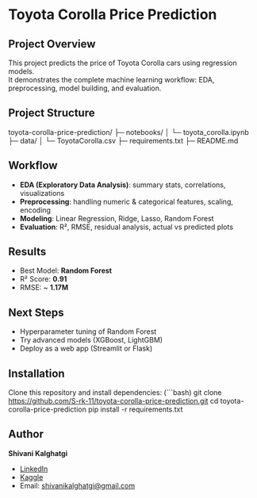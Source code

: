 # Toyota Corolla Price Prediction

## Project Overview
This project predicts the price of Toyota Corolla cars using regression models.  
It demonstrates the complete machine learning workflow: EDA, preprocessing, model building, and evaluation.

## Project Structure
toyota-corolla-price-prediction/
├─ notebooks/
│  └─ toyota_corolla.ipynb
├─ data/
│  └─ ToyotaCorolla.csv
├─ requirements.txt
├─ README.md

## Workflow
- **EDA (Exploratory Data Analysis)**: summary stats, correlations, visualizations  
- **Preprocessing**: handling numeric & categorical features, scaling, encoding  
- **Modeling**: Linear Regression, Ridge, Lasso, Random Forest  
- **Evaluation**: R², RMSE, residual analysis, actual vs predicted plots  

## Results
- Best Model: **Random Forest**  
- R² Score: **0.91**  
- RMSE: ~ **1.17M**  

## Next Steps
- Hyperparameter tuning of Random Forest  
- Try advanced models (XGBoost, LightGBM)  
- Deploy as a web app (Streamlit or Flask)  

## Installation
Clone this repository and install dependencies:
(```bash)
git clone https://github.com/S-rk-11/toyota-corolla-price-prediction.git
cd toyota-corolla-price-prediction
pip install -r requirements.txt

## Author
**Shivani Kalghatgi**  
- [LinkedIn](https://www.linkedin.com/in/shivanikalghatgi)  
- [Kaggle](https://www.kaggle.com/shivanikalghatgi)  
- Email: shivanikalghatgi@gmail.com  
